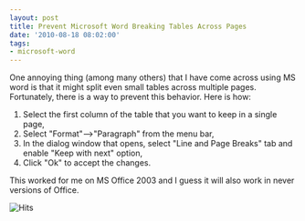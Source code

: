 ```yaml
---
layout: post
title: Prevent Microsoft Word Breaking Tables Across Pages
date: '2010-08-18 08:02:00'
tags:
- microsoft-word
---
```


One annoying thing (among many others) that I have come across using MS word is that it might split even small tables across multiple pages. Fortunately, there is a way to prevent this behavior. Here is how:

1. Select the first column of the table that you want to keep in a single page,
2. Select "Format"--\>"Paragraph" from the menu bar,
3. In the dialog window that opens, select "Line and Page Breaks" tab and enable "Keep with next" option,
4. Click "Ok" to accept the changes.

This worked for me on MS Office 2003 and I guess it will also work in never versions of Office.

<img src="https://hitcounter.pythonanywhere.com/count/tag.svg" alt="Hits">
